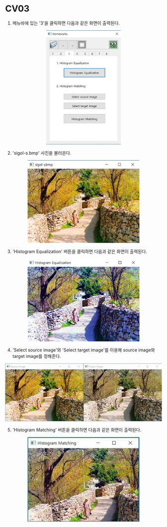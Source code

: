 # CV03  

1. 메뉴바에 있는 '3'을 클릭하면 다음과 같은 화면이 출력된다.
<p align="center"><img src="Image/CV03/1.JPG" width="240px"></p>  

2. 'sigol-s.bmp' 사진을 불러온다.
<p align="center"><img src="Image/CV03/2.JPG" width="360px"></p>  

3. 'Histogram Equalization' 버튼을 클릭하면 다음과 같은 화면이 출력된다.  
<p align="center"><img src="Image/CV03/3.JPG" width="360px"></p>  

4. 'Select source image'와 'Select target image'를 이용해 source image와 target image를 정해준다.    
<p align="center"><img src="Image/CV03/4.JPG" width="720px"></p>  

5. 'Histogram Matching' 버튼을 클릭하면 다음과 같은 화면이 출력된다.  
<p align="center"><img src="Image/CV03/5.JPG" width="360px"></p>  
